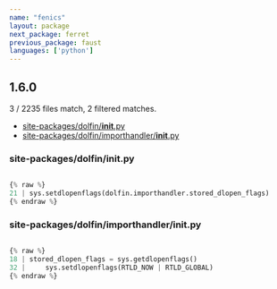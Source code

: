 ```yaml
---
name: "fenics"
layout: package
next_package: ferret
previous_package: faust
languages: ['python']
---
```

## 1.6.0
3 / 2235 files match, 2 filtered matches.

 - [site-packages/dolfin/__init__.py](#site-packagesdolfin__init__py)
 - [site-packages/dolfin/importhandler/__init__.py](#site-packagesdolfinimporthandler__init__py)

### site-packages/dolfin/__init__.py

```python

{% raw %}
21 | sys.setdlopenflags(dolfin.importhandler.stored_dlopen_flags)
{% endraw %}

```
### site-packages/dolfin/importhandler/__init__.py

```python

{% raw %}
18 | stored_dlopen_flags = sys.getdlopenflags()
32 |     sys.setdlopenflags(RTLD_NOW | RTLD_GLOBAL)
{% endraw %}

```